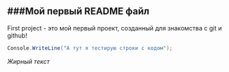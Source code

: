 ###Мой первый README файл
---

First project - это мой первый проект, созданный для знакомства с git и github!

```c#
Console.WriteLine("А тут я тестирую строки с кодом");
```

*Жирный текст*